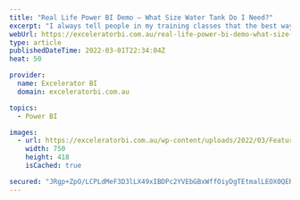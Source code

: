 ```yaml
---
title: "Real Life Power BI Demo – What Size Water Tank Do I Need?"
excerpt: "I always tell people in my training classes that the best way to become good at using Power BI is to get plenty of practice. Best case scenario, you would do something at work that will help you succeed in your job and hence you will get paid to learn. [...]Read More »"
webUrl: https://exceleratorbi.com.au/real-life-power-bi-demo-what-size-water-tank-do-i-need/
type: article
publishedDateTime: 2022-03-01T22:34:04Z
heat: 50

provider:
  name: Excelerator BI
  domain: exceleratorbi.com.au

topics:
  - Power BI

images:
  - url: https://exceleratorbi.com.au/wp-content/uploads/2022/03/Featured-Image.png
    width: 750
    height: 418
    isCached: true

secured: "JRgp+ZpO/LCPLdMeF3D3lLX49xIBDPc2YVEbGBxWffOiyDgTEtmalLEOX0QER2B3hyYP211VzAYYC/u1E6VhFJtP0IgYpegCPqn0sIEgm0Lm6ZPhNH0gvR7gK4hYoeDkh+JBq+eVcGcrrO/2RxNHWOtibJCe9Q1LJ1RO+LPPjbLBKGseh/m51YfGCDj6Uv7Jyc/BVzCElH7ygNSUcCTbakBVYhRMY7KQnBltn9LQTj34P/lq5O2CbfdSX39Abvmw7efILoLy5sGH8jcWi3U2DpnR5Z44RNAZi03rf0YSS2Ds25zqXrzUF+VZUM+Wdd23QFzay0eJwUqXngaynFseQVRYDexrbR+Ft+e02sVdhcA=;fwwD/TDWKO5c10D1e0g8Sg=="
---
```


